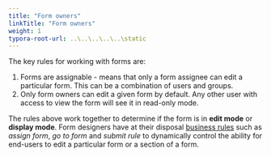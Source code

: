 ```yaml
---
title: "Form owners"
linkTitle: "Form owners"
weight: 1
typora-root-url: ..\..\..\..\..\static
---
```




The key rules for working with forms are:

1. Forms are assignable - means that only a form assignee can edit a particular form. This can be a combination of users and groups.
2. Only form owners can edit a given form by default. Any other user with access to view the form will see it in read-only mode.

The rules above work together to determine if the form is in **edit mode** or **display mode**. Form designers have at their disposal [business rules](business-rules.md) such as *assign form*, *go to form* and *submit rule* to dynamically control the ability for end-users to edit a particular form or a section of a form.
